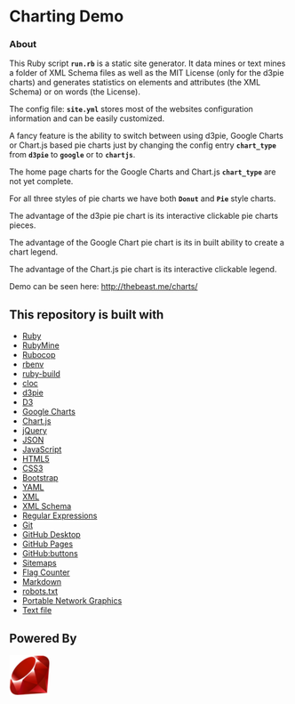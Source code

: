 # Charting Demo

### About


This Ruby script **`run.rb`** is a static site generator. It data mines or text mines a folder of XML Schema files as well as the MIT License (only for the d3pie charts) and generates statistics on elements and attributes (the XML Schema) or on words (the License).


The config file: **`site.yml`** stores most of the websites configuration information and can be easily customized.


A fancy feature is the ability to switch between using d3pie, Google Charts or Chart.js based pie charts just by changing the config entry **`chart_type`** from **`d3pie`** to **`google`** or to **`chartjs`**.


The home page charts for the Google Charts and Chart.js **`chart_type`** are not yet complete.


For all three styles of pie charts we have both **`Donut`** and **`Pie`** style charts.


The advantage of the d3pie pie chart is its interactive clickable pie charts pieces.


The advantage of the Google Chart pie chart is its in built ability to create a chart legend.


The advantage of the Chart.js pie chart is its interactive clickable legend.


Demo can be seen here: http://thebeast.me/charts/

## This repository is built with

- [Ruby](https://www.ruby-lang.org)
- [RubyMine](https://www.jetbrains.com/ruby)
- [Rubocop](https://github.com/bbatsov/rubocop)
- [rbenv](https://github.com/rbenv/rbenv)
- [ruby-build](https://github.com/rbenv/ruby-build)
- [cloc](https://github.com/AlDanial/cloc)
- [d3pie](http://d3pie.org/)
- [D3](https://d3js.org/)
- [Google Charts](https://developers.google.com/chart/)
- [Chart.js](http://www.chartjs.org/)
- [jQuery](https://jquery.com/)
- [JSON](https://www.json.org/)
- [JavaScript](https://en.wikipedia.org/wiki/JavaScript)
- [HTML5](https://developer.mozilla.org/en-US/docs/Web/Guide/HTML/HTML5)
- [CSS3](https://developer.mozilla.org/en-US/docs/Web/CSS/CSS3)
- [Bootstrap](https://getbootstrap.com/)
- [YAML](http://www.yaml.org/)
- [XML](https://en.wikipedia.org/wiki/XML)
- [XML Schema](https://en.wikipedia.org/wiki/XML_schema)
- [Regular Expressions](https://en.wikipedia.org/wiki/Regular_expression)
- [Git](https://git-scm.com/)
- [GitHub Desktop](https://desktop.github.com/)
- [GitHub Pages](https://pages.github.com)
- [GitHub:buttons](https://buttons.github.io/)
- [Sitemaps](https://en.wikipedia.org/wiki/Sitemaps)
- [Flag Counter](https://flagcounter.com/)
- [Markdown](https://daringfireball.net/projects/markdown)
- [robots.txt](https://en.wikipedia.org/wiki/Robots_exclusion_standard)
- [Portable Network Graphics](https://en.wikipedia.org/wiki/Portable_Network_Graphics)
- [Text file](https://en.wikipedia.org/wiki/Text_file)

## Powered By

[![Ruby Powered](/assets/images/icons/android-icon-72x72.png "Ruby: a programmer's best friend")](https://www.ruby-lang.org)
